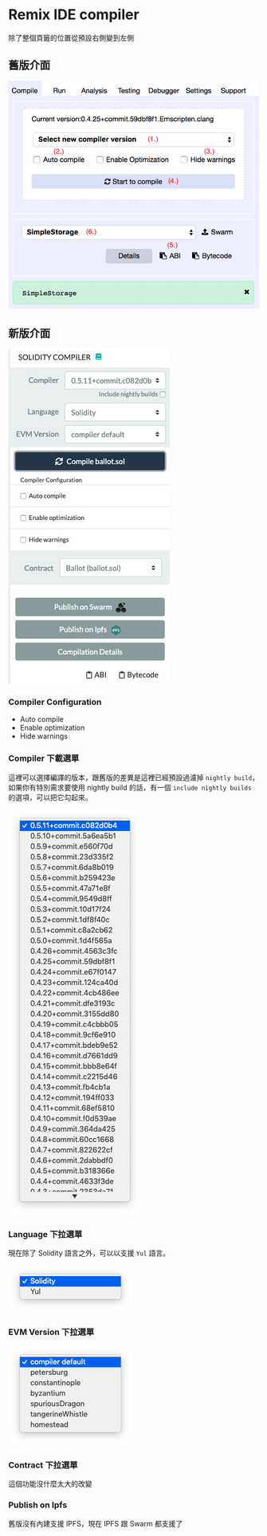 # Remix IDE compiler

除了整個頁籤的位置從預設右側變到左側

## 舊版介面

![](https://raw.githubusercontent.com/alincode/30-days-smart-contract/master/assets/09/remix_compile_tab.png)

## 新版介面

![](https://raw.githubusercontent.com/alincode/blockchain-30days-2019/master/assets/remix-compiler2.png)

### Compiler Configuration

- Auto compile
- Enable optimization
- Hide warnings

### Compiler 下載選單

這裡可以選擇編譯的版本，跟舊版的差異是這裡已經預設過濾掉 `nightly build`，如果你有特別需求要使用 nightly build 的話，有一個 `include nightly builds` 的選項，可以把它勾起來。

![](https://raw.githubusercontent.com/alincode/blockchain-30days-2019/master/assets/compiler-option-itme.png)

### Language 下拉選單

現在除了 Solidity 語言之外，可以以支援 `Yul` 語言。

![](https://raw.githubusercontent.com/alincode/blockchain-30days-2019/master/assets/language-option-itme.png)

### EVM Version 下拉選單

![](https://raw.githubusercontent.com/alincode/blockchain-30days-2019/master/assets/evm-version-option-itme.png)

### Contract 下拉選單

這個功能沒什麼太大的改變

### Publish on Ipfs

舊版沒有內建支援 IPFS，現在 IPFS 跟 Swarm 都支援了
